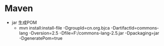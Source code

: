Maven
=
* jar 生成POM 
    * mvn install:install-file -DgroupId=cn.org.bjca -DartifactId=commons-lang -Dversion=2.5 -Dfile=F:/commons-lang-2.5.jar -Dpackaging=jar -DgeneratePom=true